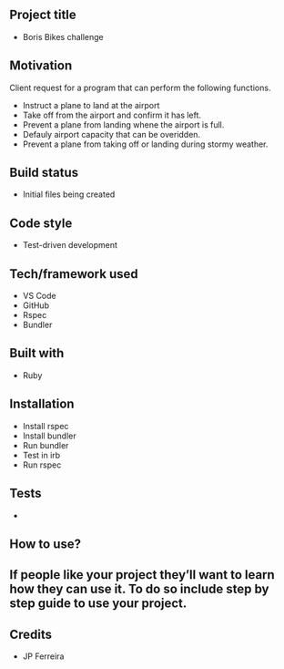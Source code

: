 ## Project title
* Boris Bikes challenge

## Motivation

Client request for a program that can perform the following functions.
* Instruct a plane to land at the airport
* Take off from the airport and confirm it has left.
* Prevent a plane from landing whene the airport is full.
* Defauly airport capacity that can be overidden.
* Prevent a plane from taking off or landing during stormy weather. 

## Build status
* Initial files being created

## Code style
* Test-driven development

## Tech/framework used
* VS Code
* GitHub
* Rspec
* Bundler

## Built with
* Ruby

## Installation
* Install rspec
* Install bundler
* Run bundler
* Test in irb
* Run rspec

## Tests
* 

## How to use?
## If people like your project they’ll want to learn how they can use it. To do so include step by step guide to use your project.

## Credits
* JP Ferreira

